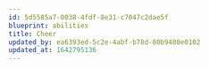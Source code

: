 ```yaml
---
id: 5d5585a7-0038-4fdf-8e31-c7047c2dae5f
blueprint: abilities
title: Cheer
updated_by: ea6393ed-5c2e-4abf-b78d-80b9488e0102
updated_at: 1642795136
---
```

